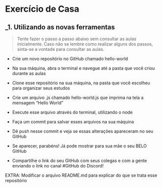 # Exercício de Casa

## _1. Utilizando as novas ferramentas
> Tente fazer o passo a passo abaixo sem consultar as aulas inicialmente.
> Caso não se lembre como realizar alguns dos passos,
> sinta-se a vontade para consultar as aulas.

- Crie um novo repositório no GitHub chamado hello-world

- Na sua máquina, abra o terminal e navegue até a pasta que você criou durante as aulas

- Clone esse repositório na sua máquina, na pasta que você escolheu para organizar seus estudos

- Crie um arquivo .js chamado hello-world.js que imprima na tela a mensagem “Hello World”

- Execute esse arquivo através do terminal, utilizando o node

- Faça um commit para salvar esses arquivos na sua máquina

- Dê push nesse commit e veja se essas alterações apareceram no seu GitHub

- Se aparecer, parabéns! Já pode mostrar para sua mãe o seu BELO GitHub

- Compartilhe o link do seu GitHub com seus colegas e com a gente enviando o link no canal #GitHub do Discord!

EXTRA: Modificar o arquivo README.md para explicar do que se trata esse repositório
